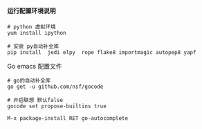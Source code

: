 ####  运行配置环境说明

```shell
# python 虚拟环境
yum install ipython

# 安装 py自动补全库
pip install  jedi elpy  rope flake8 importmagic autopep8 yapf

```





Go emacs 配置文件

```shell
# go的自动补全库
go get -u github.com/nsf/gocode

# 开启联想 默认false
gocode set propose-builtins true

M-x package-install RET go-autocomplete

```

